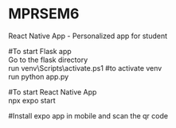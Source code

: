 # MPRSEM6
React Native App - Personalized app for student

#To start Flask app <br />
Go to the flask directory  <br />
run venv\Scripts\activate.ps1 #to activate venv <br />
run python app.py <br />

#To start React Native App <br />
npx expo start <br />

#Install expo app in mobile and scan the qr code <br />
